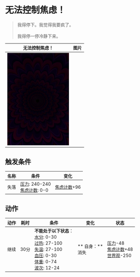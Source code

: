 # 无法控制焦虑！  
> 我得停下。我觉得我要疯了。<br><br>我得停一停冷静下来。  
  
  无法控制焦虑！  |   图片   
 ----  |  ----:   
   |  <img decoding="async" src="Sprite/Void.png" href="a.md" style="max-width:300px;max-height:300px;">   
  
## 触发条件  
名称  |  条件  |  变化  
----  |  ----  |  ----  
失落  |  [压力](Stress.md): 240-240<br>[焦虑计数](AnxietyCounter.md): 0-0  |  [焦虑计数](AnxietyCounter.md)+96  
## 动作  
动作  |  耗时  |  条件  |  变化  |  状态  
----  |  ----  |  ----  |  ----  |  ----  
继续<br>  |  30分  |  **不能处于以下状态**：<br>[水分](Hydration.md): 0-30<br>[过热](Hyperthermia.md): 27-100<br>[失温](Hypothermia.md): 27-100<br>[血压](Blood.md): 0-30<br>[体重](Weight.md): 0-74<br>[波次](WaveCounter.md): 12-24  |  ** 自身：**<br>消失  |  [压力](Stress.md)-48<br>[焦虑计数](AnxietyCounter.md)+48<br>[世界观](Structure.md)-250  


<script>document.title="无法控制焦虑！ - 卡牌生存百科 Card Survival Wiki";</script>